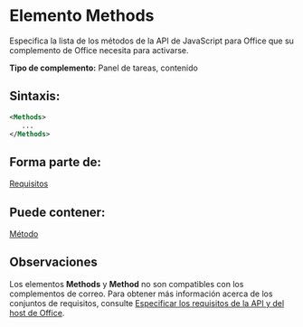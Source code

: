 
# Elemento Methods
Especifica la lista de los métodos de la API de JavaScript para Office que su complemento de Office necesita para activarse.

 **Tipo de complemento:** Panel de tareas, contenido


## Sintaxis:


```XML
<Methods>
   ...
</Methods>
```


## Forma parte de:

[Requisitos](../../reference/manifest/requirements.md)


## Puede contener:

[Método](../../reference/manifest/method.md)


## Observaciones

Los elementos **Methods** y **Method** no son compatibles con los complementos de correo. Para obtener más información acerca de los conjuntos de requisitos, consulte [Especificar los requisitos de la API y del host de Office](../../docs/overview/specify-office-hosts-and-api-requirements.md#SpecifyRequirementSets_intro).

